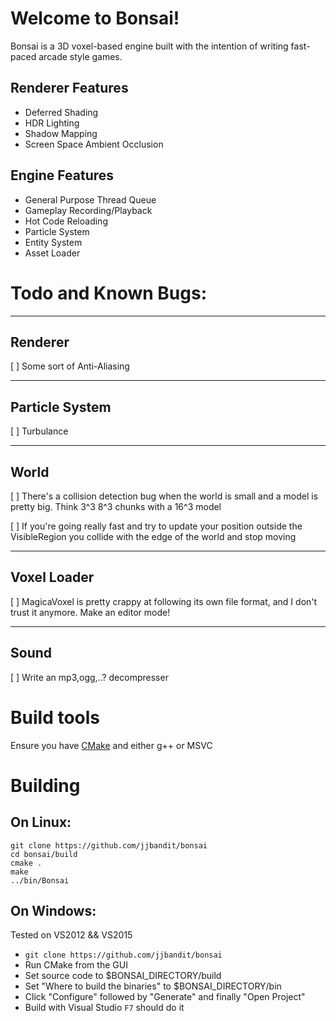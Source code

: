 # Welcome to Bonsai!

Bonsai is a 3D voxel-based engine built with the intention of writing
fast-paced arcade style games.



## Renderer Features

* Deferred Shading
* HDR Lighting
* Shadow Mapping
* Screen Space Ambient Occlusion

## Engine Features

* General Purpose Thread Queue
* Gameplay Recording/Playback
* Hot Code Reloading
* Particle System
* Entity System
* Asset Loader

# Todo and Known Bugs:


-------------------------------------------------------------------------------
## Renderer

[ ] Some sort of Anti-Aliasing

-------------------------------------------------------------------------------
## Particle System

[ ] Turbulance

-------------------------------------------------------------------------------
## World

[ ] There's a collision detection bug when the world is small and a
model is pretty big.  Think 3^3 8^3 chunks with a 16^3 model

[ ] If you're going really fast and try to update your position outside
the VisibleRegion you collide with the edge of the world and stop moving

-------------------------------------------------------------------------------
## Voxel Loader

[ ] MagicaVoxel is pretty crappy at following its own file format, and I don't
trust it anymore.  Make an editor mode!

-------------------------------------------------------------------------------
## Sound

[ ] Write an mp3,ogg,..? decompresser



# Build tools

Ensure you have [CMake](https://cmake.org/download) and either g++ or MSVC 

# Building

## On Linux:

```
git clone https://github.com/jjbandit/bonsai
cd bonsai/build
cmake .
make
../bin/Bonsai
```

## On Windows:
Tested on VS2012 && VS2015

- `git clone https://github.com/jjbandit/bonsai`
- Run CMake from the GUI
- Set source code to $BONSAI_DIRECTORY/build
- Set "Where to build the binaries" to $BONSAI_DIRECTORY/bin
- Click "Configure" followed by "Generate" and finally "Open Project"
- Build with Visual Studio `F7` should do it


